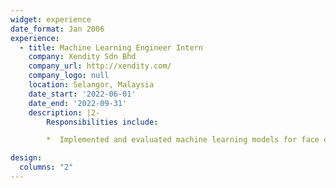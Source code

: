 ```yaml
---
widget: experience
date_format: Jan 2006
experience:
  - title: Machine Learning Engineer Intern
    company: Xendity Sdn Bhd
    company_url: http://xendity.com/
    company_logo: null
    location: Selangor, Malaysia
    date_start: '2022-06-01'
    date_end: '2022-09-31'
    description: |2-
        Responsibilities include:

        *  Implemented and evaluated machine learning models for face detection and face recognition based on e-KYC documents.

design:
  columns: "2"
---
```

